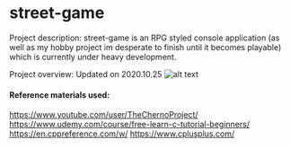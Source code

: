 # street-game

Project description: street-game is an RPG styled console application (as well as my hobby project im desperate to finish until it becomes playable) which is currently under heavy development.

Project overview: Updated on 2020.10.25
![alt text](https://github.com/[S4kyt]/[street-game]/blob/[dev]/projectoverview.jpg?raw=true)



#### Reference materials used:
https://www.youtube.com/user/TheChernoProject/
https://www.udemy.com/course/free-learn-c-tutorial-beginners/
https://en.cppreference.com/w/
https://www.cplusplus.com/
